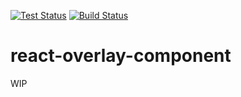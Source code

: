 [![Test Status](https://github.com/binodswain/react-overlay-component/workflows/Test/badge.svg)](https://github.com/binodswain/react-overlay-component/actions?query=workflow%3ATest)
[![Build Status](https://github.com/binodswain/react-overlay-component/workflows/Build/badge.svg)](https://github.com/binodswain/react-overlay-component/actions?query=workflow%3ABuild)

# react-overlay-component

WIP
